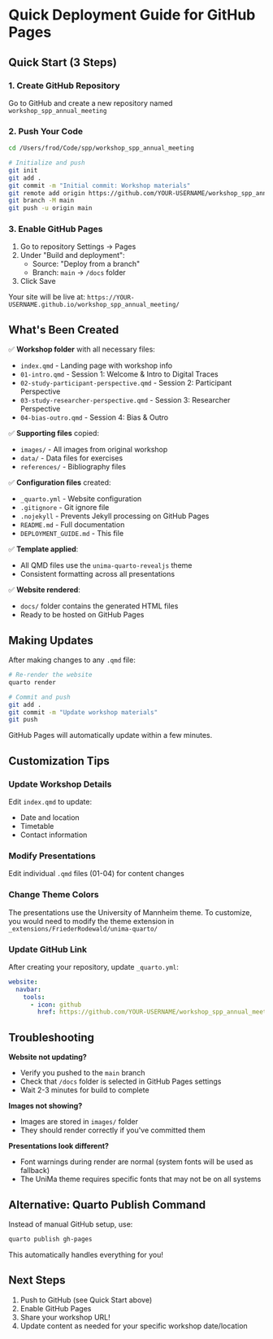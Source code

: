 # Quick Deployment Guide for GitHub Pages

## Quick Start (3 Steps)

### 1. Create GitHub Repository
Go to GitHub and create a new repository named `workshop_spp_annual_meeting`

### 2. Push Your Code
```bash
cd /Users/frod/Code/spp/workshop_spp_annual_meeting

# Initialize and push
git init
git add .
git commit -m "Initial commit: Workshop materials"
git remote add origin https://github.com/YOUR-USERNAME/workshop_spp_annual_meeting.git
git branch -M main
git push -u origin main
```

### 3. Enable GitHub Pages
1. Go to repository Settings → Pages
2. Under "Build and deployment":
   - Source: "Deploy from a branch"
   - Branch: `main` → `/docs` folder
3. Click Save

Your site will be live at: `https://YOUR-USERNAME.github.io/workshop_spp_annual_meeting/`

## What's Been Created

✅ **Workshop folder** with all necessary files:
- `index.qmd` - Landing page with workshop info
- `01-intro.qmd` - Session 1: Welcome & Intro to Digital Traces
- `02-study-participant-perspective.qmd` - Session 2: Participant Perspective
- `03-study-researcher-perspective.qmd` - Session 3: Researcher Perspective
- `04-bias-outro.qmd` - Session 4: Bias & Outro

✅ **Supporting files** copied:
- `images/` - All images from original workshop
- `data/` - Data files for exercises
- `references/` - Bibliography files

✅ **Configuration files** created:
- `_quarto.yml` - Website configuration
- `.gitignore` - Git ignore file
- `.nojekyll` - Prevents Jekyll processing on GitHub Pages
- `README.md` - Full documentation
- `DEPLOYMENT_GUIDE.md` - This file

✅ **Template applied**:
- All QMD files use the `unima-quarto-revealjs` theme
- Consistent formatting across all presentations

✅ **Website rendered**:
- `docs/` folder contains the generated HTML files
- Ready to be hosted on GitHub Pages

## Making Updates

After making changes to any `.qmd` file:

```bash
# Re-render the website
quarto render

# Commit and push
git add .
git commit -m "Update workshop materials"
git push
```

GitHub Pages will automatically update within a few minutes.

## Customization Tips

### Update Workshop Details
Edit `index.qmd` to update:
- Date and location
- Timetable
- Contact information

### Modify Presentations
Edit individual `.qmd` files (01-04) for content changes

### Change Theme Colors
The presentations use the University of Mannheim theme. To customize, you would need to modify the theme extension in `_extensions/FriederRodewald/unima-quarto/`

### Update GitHub Link
After creating your repository, update `_quarto.yml`:
```yaml
website:
  navbar:
    tools:
      - icon: github
        href: https://github.com/YOUR-USERNAME/workshop_spp_annual_meeting
```

## Troubleshooting

**Website not updating?**
- Verify you pushed to the `main` branch
- Check that `/docs` folder is selected in GitHub Pages settings
- Wait 2-3 minutes for build to complete

**Images not showing?**
- Images are stored in `images/` folder
- They should render correctly if you've committed them

**Presentations look different?**
- Font warnings during render are normal (system fonts will be used as fallback)
- The UniMa theme requires specific fonts that may not be on all systems

## Alternative: Quarto Publish Command

Instead of manual GitHub setup, use:
```bash
quarto publish gh-pages
```

This automatically handles everything for you!

## Next Steps

1. Push to GitHub (see Quick Start above)
2. Enable GitHub Pages
3. Share your workshop URL!
4. Update content as needed for your specific workshop date/location
